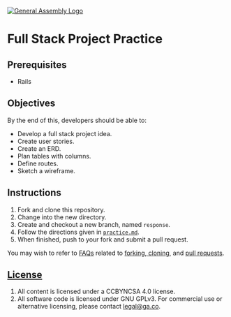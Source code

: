 [![General Assembly Logo](https://camo.githubusercontent.com/1a91b05b8f4d44b5bbfb83abac2b0996d8e26c92/687474703a2f2f692e696d6775722e636f6d2f6b6538555354712e706e67)](https://generalassemb.ly/education/web-development-immersive)

# Full Stack Project Practice

## Prerequisites

-   Rails

## Objectives

By the end of this, developers should be able to:

-   Develop a full stack project idea.
-   Create user stories.
-   Create an ERD.
-   Plan tables with columns.
-   Define routes.
-   Sketch a wireframe.

## Instructions

1.  Fork and clone this repository.
1.  Change into the new directory.
1.  Create and checkout a new branch, named `response`.
1.  Follow the directions given in [`practice.md`](practice.md).
1.  When finished, push to your fork and submit a pull request.

You may wish to refer to [FAQs](https://git.generalassemb.ly/ga-wdi-boston/meta/wiki)
related to [forking,
cloning](https://git.generalassemb.ly/ga-wdi-boston/meta/wiki/ForkAndClone), and [pull
requests](https://git.generalassemb.ly/ga-wdi-boston/meta/wiki/PullRequest).

## [License](LICENSE)

1.  All content is licensed under a CC­BY­NC­SA 4.0 license.
1.  All software code is licensed under GNU GPLv3. For commercial use or
    alternative licensing, please contact legal@ga.co.
